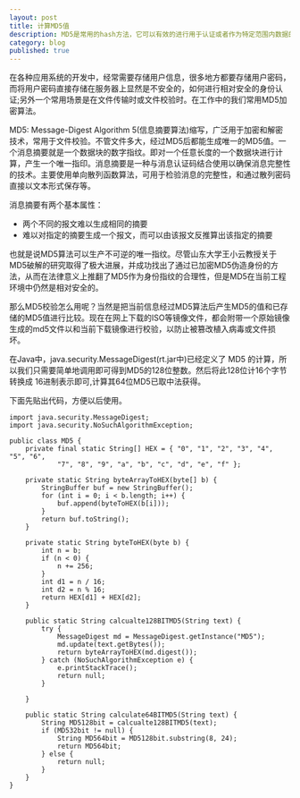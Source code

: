 ```yaml
---
layout: post
title: 计算MD5值
description: MD5是常用的hash方法，它可以有效的进行用于认证或者作为特定范围内数据的唯一标识，这篇文章对MD5算法进行了介绍，并给出Java实现代码，用于备用。
category: blog
published: true
---
```


在各种应用系统的开发中，经常需要存储用户信息，很多地方都要存储用户密码，而将用户密码直接存储在服务器上显然是不安全的，如何进行相对安全的身份认证;另外一个常用场景是在文件传输时或文件校验时。在工作中的我们常用MD5加密算法。

MD5: Message-Digest Algorithm 5(信息摘要算法)缩写，广泛用于加密和解密技术，常用于文件校验。不管文件多大，经过MD5后都能生成唯一的MD5值。一个消息摘要就是一个数据块的数字指纹。即对一个任意长度的一个数据块进行计算，产生一个唯一指印。消息摘要是一种与消息认证码结合使用以确保消息完整性的技术。主要使用单向散列函数算法，可用于检验消息的完整性，和通过散列密码直接以文本形式保存等。

消息摘要有两个基本属性：
 - 两个不同的报文难以生成相同的摘要
 - 难以对指定的摘要生成一个报文，而可以由该报文反推算出该指定的摘要

也就是说MD5算法可以生产不可逆的唯一指纹。尽管山东大学王小云教授关于MD5破解的研究取得了极大进展，并成功找出了通过已加密MD5伪造身份的方法，从而在法律意义上推翻了MD5作为身份指纹的合理性，但是MD5在当前工程环境中仍然是相对安全的。

那么MD5校验怎么用呢？当然是把当前信息经过MD5算法后产生MD5的值和已存储的MD5值进行比较。现在在网上下载的ISO等镜像文件，都会附带一个原始镜像生成的md5文件以和当前下载镜像进行校验，以防止被篡改植入病毒或文件损坏。

在Java中，java.security.MessageDigest(rt.jar中)已经定义了 MD5 的计算，所以我们只需要简单地调用即可得到MD5的128位整数。然后将此128位计16个字节转换成 16进制表示即可,计算其64位MD5已取中法获得。

下面先贴出代码，方便以后使用。

    import java.security.MessageDigest;
    import java.security.NoSuchAlgorithmException;
    
    public class MD5 {
        private final static String[] HEX = { "0", "1", "2", "3", "4", "5", "6",
                "7", "8", "9", "a", "b", "c", "d", "e", "f" };
    
        private static String byteArrayToHEX(byte[] b) {
            StringBuffer buf = new StringBuffer();
            for (int i = 0; i < b.length; i++) {
                buf.append(byteToHEX(b[i]));
            }
            return buf.toString();
        }
    
        private static String byteToHEX(byte b) {
            int n = b;
            if (n < 0) {
                n += 256;
            }
            int d1 = n / 16;
            int d2 = n % 16;
            return HEX[d1] + HEX[d2];
        }
    
        public static String calcualte128BITMD5(String text) {
            try {
                MessageDigest md = MessageDigest.getInstance("MD5");
                md.update(text.getBytes());
                return byteArrayToHEX(md.digest());
            } catch (NoSuchAlgorithmException e) {
                e.printStackTrace();
                return null;
            }
    
        }
    
        public static String calculate64BITMD5(String text) {
            String MD5128bit = calcualte128BITMD5(text);
            if (MD532bit != null) {
                String MD564bit = MD5128bit.substring(8, 24);
                return MD564bit;
            } else {
                return null;
            }
        }
    }
